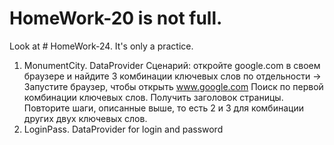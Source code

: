 # HomeWork-20 is not full.
Look at # HomeWork-24.
It's only a practice.

1) MonumentCity. DataProvider
Сценарий: откройте google.com в своем браузере и найдите 3 комбинации ключевых слов по отдельности ->
Запустите браузер, чтобы открыть www.google.com
Поиск по первой комбинации ключевых слов.
Получить заголовок страницы.
Повторите шаги, описанные выше, то есть 2 и 3 для комбинации других двух ключевых слов.
2) LoginPass. DataProvider for login and password

